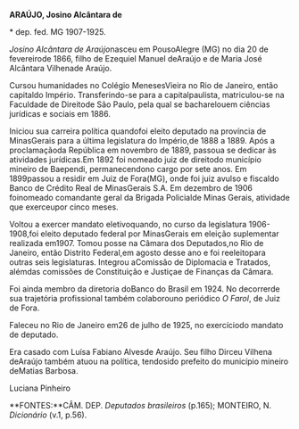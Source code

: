**ARAÚJO, Josino Alcântara de**

\* dep. fed. MG 1907-1925.

*Josino Alcântara de Araújo*nasceu em PousoAlegre (MG) no dia 20 de
fevereirode 1866, filho de Ezequiel Manuel deAraújo e de Maria José
Alcântara Vilhenade Araújo.

Cursou humanidades no Colégio MenesesVieira no Rio de Janeiro, então
capitaldo Império. Transferindo-se para a capitalpaulista, matriculou-se
na Faculdade de Direitode São Paulo, pela qual se bacharelouem ciências
jurídicas e sociais em 1886.

Iniciou sua carreira política quandofoi eleito deputado na província de
MinasGerais para a última legislatura do Império,de 1888 a 1889. Após a
proclamaçãoda República em novembro de 1889, passoua se dedicar às
atividades jurídicas.Em 1892 foi nomeado juiz de direitodo município
mineiro de Baependi, permanecendono cargo por sete anos. Em 1899passou a
residir em Juiz de Fora(MG), onde foi juiz avulso e fiscaldo Banco de
Crédito Real de MinasGerais S.A. Em dezembro de 1906 foinomeado
comandante geral da Brigada Policialde Minas Gerais, atividade que
exerceupor cinco meses.

Voltou a exercer mandato eletivoquando, no curso da legislatura
1906-1908,foi eleito deputado federal por MinasGerais em eleição
suplementar realizada em1907. Tomou posse na Câmara dos Deputados,no Rio
de Janeiro, então Distrito Federal,em agosto desse ano e foi
reeleitopara outras seis legislaturas. Integrou aComissão de Diplomacia
e Tratados, alémdas comissões de Constituição e Justiçae de Finanças da
Câmara.

Foi ainda membro da diretoria doBanco do Brasil em 1924. No decorrerde
sua trajetória profissional também colaborouno periódico *O Farol*, de
Juiz de Fora.

Faleceu no Rio de Janeiro em26 de julho de 1925, no exercíciodo mandato
de deputado.

Era casado com Luísa Fabiano Alvesde Araújo. Seu filho Dirceu Vilhena
deAraújo também atuou na política, tendosido prefeito do município
mineiro deMatias Barbosa.

Luciana Pinheiro

**FONTES:**CÂM. DEP. *Deputados brasileiros* (p.165); MONTEIRO, N.
*Dicionário* (v.1, p.56).
